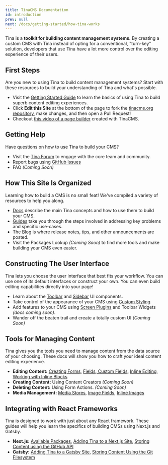 ```yaml
---
title: TinaCMS Documentation
id: introduction
prev: null
next: /docs/getting-started/how-tina-works
---
```

Tina is a **toolkit for building content management systems.** By creating a custom CMS with Tina instead of opting for a conventional, "turn-key" solution, developers that use Tina have a lot more control over the editing experience of their users.

## First Steps

Are you new to using Tina to build content management systems? Start with these resources to build your understanding of Tina and what's possible.

* Visit the [Getting Started Guide](/docs/getting-started/introduction "Getting Started") to learn the basics of using Tina to build superb content editing experiences.
* Click **Edit this Site** at the bottom of the page to fork the [tinacms.org repository](https://github.com/tinacms/tinacms.org "Tinacms.org Repository"), make changes, and then open a Pull Request!
* Checkout [this video of a page builder](https://youtu.be/4qGz0cP_DSA "Inline Editing Demo Video") created with TinaCMS.

## Getting Help

Have questions on how to use Tina to build your CMS?

* Visit the [Tina Forum](https://community.tinacms.org "Tina Forum") to engage with the core team and community.
* Report bugs using [GitHub Issues](https://github.com/tinacms/tinacms/issues "Tina Github Issues")
* FAQ _(Coming Soon)_

## How This Site Is Organized

Learning how to build a CMS is no small feat! We've compiled a variety of resources to help you along.

* [Docs]() describe the main Tina concepts and how to use them to build your CMS.
* [Guides](/guides "Tina Guides") take you through the steps involved in addressing key problems and specific use-cases.
* The [Blog](/blog "Tina Blog") is where release notes, tips, and other announcements are posted.
* Visit the Packages Lookup _(Coming Soon)_ to find more tools and make building your CMS even easier.

## Constructing The User Interface

Tina lets you choose the user interface that best fits your workflow. You can use one of its default interfaces or construct your own. You can even build editing capabilities directly into your page!

* Learn about the [Toolbar](/docs/cms/ui#toolbar-configuration "Tina Toolbar") and [Sidebar](/docs/cms/ui#sidebar-configuration "Tina Sidebar") UI components.
* Take control of the appearance of your CMS using [Custom Styling](/docs/cms/styles "Styles")
* Add features to your CMS using [Screen Plugins](/blog/screen-plugins "Screen Plugins")  and Toolbar Widgets _(docs coming soon)_.
* Wander off the beaten trail and create a totally custom UI _(Coming Soon)_

## Tools for Managing Content

Tina gives you the tools you need to manage content from the data source of your choosing. These docs will show you how to craft your ideal content editing experience.

* **Editing Content:** [Creating Forms](/docs/forms), [Fields](/docs/fields),[ Custom Fields](/docs/fields/custom-fields), [Inline Editing](/docs/inline-editing), [Working with Inline Blocks](/guides//general/inline-blocks/overview)
* **Creating Content:** Using Content Creators _(Coming Soon)_
* **Deleting Content:** Using Form Actions. _(Coming Soon)_
* **Media Management:** [Media Stores](/docs/media "Tina Media Store"), [Image Fields](/docs/fields/image "Image Field Plugin"), [Inline Images](/docs/inline-editing/inline-image "Inline Images")

## Integrating with React Frameworks

Tina is designed to work with just about any React framework. These guides will help you learn the specifics of building CMSs using Next.js and Gatsby.

* **Next.js:** [Available Packages](/docs/nextjs/overview "Next.js Packages"), [Adding Tina to a Next.js Site](/guides/nextjs/adding-tina/overview "Adding Tina to a Next.js Site"), [Storing Content using the GitHub API](/guides/nextjs/github-open-authoring/initial-setup "Using Tina with Next and GitHub")
* **Gatsby:**  [Adding Tina to a Gatsby Site](/guides/gatsby/adding-tina/overview), [Storing Content Using the Git Filesystem](/docs/gatsby/manual-setup "Using Tina with Gatsby and Git")